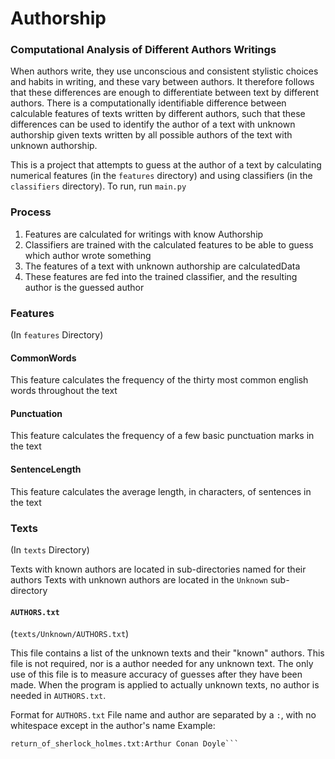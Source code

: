 # Authorship
### Computational Analysis of Different Authors Writings

When authors write, they use unconscious and consistent stylistic choices and habits in writing, and these vary between authors. It therefore follows that these differences are enough to differentiate between text by different authors. There is a computationally identifiable difference between calculable features of texts written by different authors, such that these differences can be used to identify the author of a text with unknown authorship given texts written by all possible authors of the text with unknown authorship.

This is a project that attempts to guess at the author of a text by calculating numerical features (in the `features` directory) and using classifiers (in the `classifiers` directory). To run, run `main.py`

### Process

1. Features are calculated for writings with know Authorship
2. Classifiers are trained with the calculated features to be able to guess which author wrote something
3. The features of a text with unknown authorship are calculatedData
4. These features are fed into the trained classifier, and the resulting author is the guessed author

### Features
(In `features` Directory)

#### CommonWords
  This feature calculates the frequency of the thirty most common english words throughout the text

#### Punctuation
  This feature calculates the frequency of a few basic punctuation marks in the text

#### SentenceLength
  This feature calculates the average length, in characters, of sentences in the text

### Texts
(In `texts` Directory)

Texts with known authors are located in sub-directories named for their authors
Texts with unknown authors are located in the `Unknown` sub-directory

#### `AUTHORS.txt`
(`texts/Unknown/AUTHORS.txt`)

This file contains a list of the unknown texts and their "known" authors. This file is not required, nor is a author needed for any unknown text. The only use of this file is to measure accuracy of guesses after they have been made. When the program is applied to actually unknown texts, no author is needed in `AUTHORS.txt`.

Format for `AUTHORS.txt`
File name and author are separated by a `:`, with no whitespace except in the author's name
Example:

```pickwick_papers.txt:Charles Dickens
return_of_sherlock_holmes.txt:Arthur Conan Doyle```
